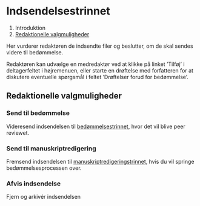 # Indsendelsestrinnet

1. Introduktion
1. [Redaktionelle valgmuligheder](submission.md#editorial-actions)

Her vurderer redaktøren de indsendte filer og beslutter, om de skal sendes videre til bedømmelse.

Redaktøren kan udvælge en medredaktør ved at klikke på linket ’Tilføj’ i deltagerfeltet i højremenuen, eller starte en drøftelse med forfatteren for at diskutere eventuelle spørgsmål i feltet ’Drøftelser forud for bedømmelse’. 

## <a name="editorial-actions"></a>Redaktionelle valgmuligheder

### Send til bedømmelse

Videresend indsendelsen til [bedømmelsestrinnet](/review.md), hvor det vil blive peer reviewet.

### Send til manuskriptredigering

Fremsend indsendelsen til [manuskriptredigeringstrinnet](/copyediting.md), hvis du vil springe bedømmelsesprocessen over.

### Afvis indsendelse

Fjern og arkivér indsendelsen

